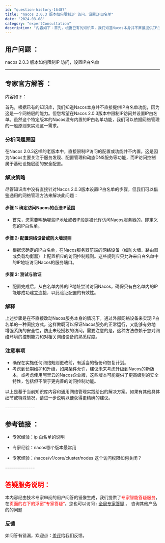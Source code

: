 ```yaml
---
id: "question-history-16487"
title: "nacos 2.0.3 版本如何限制IP 访问，设置IP白名单"
date: "2024-08-08"
category: "expertConsultation"
description: "内容如下：首先，根据已有的知识库，我们知道Nacos本身并不直接提供IP白名单功能，因为这是一个网络层的能力。但您希望在Nacos 2.0.3版本中限制IP访问并设置IP白名单。虽然这个特定版本的Nacos没有内置的IP白名单功能，我们可以依据网络管理的一般原则来实现这一需求。### 分析问题原因在"
---
```


## 用户问题 ： 
 nacos 2.0.3 版本如何限制IP 访问，设置IP白名单  

---------------
## 专家官方解答 ：

内容如下：

首先，根据已有的知识库，我们知道Nacos本身并不直接提供IP白名单功能，因为这是一个网络层的能力。但您希望在Nacos 2.0.3版本中限制IP访问并设置IP白名单。虽然这个特定版本的Nacos没有内置的IP白名单功能，我们可以依据网络管理的一般原则来实现这一需求。

### 分析问题原因
在Nacos 2.0.3这样的老版本中，直接限制IP访问的配置或功能并不内置。这是因为Nacos主要关注于服务发现、配置管理和动态DNS服务等功能，而IP访问控制属于基础设施层面的安全配置。

### 解决策略
尽管知识库中没有直接针对Nacos 2.0.3版本设置IP白名单的步骤，但我们可以借鉴通用的网络管理方法来解决此问题：

#### 步骤 1: 确定访问Nacos的合法IP范围
- 首先，您需要明确哪些IP地址或者IP段是被允许访问Nacos服务器的，即定义您的IP白名单。

#### 步骤 2: 配置网络设备或防火墙规则
- 根据您确定的IP白名单，在Nacos服务器前端的网络设备（如防火墙、路由器或负载均衡器）上配置相应的访问控制规则。这些规则应只允许来自白名单中的IP地址访问Nacos的服务端口。

#### 步骤 3: 测试与验证
- 配置完成后，从白名单内外的IP地址尝试访问Nacos，确保只有白名单内的IP能够成功建立连接，以此验证配置的有效性。

### 解释
上述步骤是在不直接改动Nacos服务本身的情况下，通过外部网络设备来实现IP白名单的一种间接方式。这样做既可以保证Nacos服务的正常运行，又能够有效地增强系统的安全性，防止未经授权的访问。需要注意的是，这种方法依赖于您对网络环境的控制能力和对相关网络设备的熟悉程度。

### 注意事项
- 确保在实施任何网络规则更改前，有适当的备份和恢复计划。
- 考虑到长期维护和升级，如果条件允许，建议未来考虑升级到Nacos的新版本，或考虑使用阿里云的Nacos企业版，这些版本可能提供了更高级别的安全特性，包括但不限于更完善的访问控制功能。

以上是基于当前知识库内容和通用网络管理实践给出的解决方案。如果有其他具体细节或特殊情况，请进一步说明以便获得更精确的建议。


<font color="#949494">---------------</font> 


## 参考链接 ：

* 专家经验：ip 白名单的说明 
 
 * 专家经验：nacos哪个版本最常用 
 
 * 专家经验：/nacos/v1/core/cluster/nodes 这个访问权限如何关闭？ 


 <font color="#949494">---------------</font> 
 


## <font color="#FF0000">答疑服务说明：</font> 

本内容经由技术专家审阅的用户问答的镜像生成，我们提供了<font color="#FF0000">专家智能答疑服务</font>，在<font color="#FF0000">页面的右下的浮窗”专家答疑“</font>。您也可以访问 : [全局专家答疑](https://answer.opensource.alibaba.com/docs/intro) 。 咨询其他产品的的问题

### 反馈
如问答有错漏，欢迎点：[差评](https://ai.nacos.io/user/feedbackByEnhancerGradePOJOID?enhancerGradePOJOId=16492)给我们反馈。
